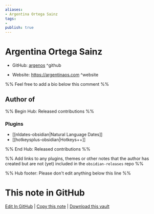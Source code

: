 ```yaml
---
aliases:
- Argentina Ortega Sainz
tags:
- 
publish: true
---
```


# Argentina Ortega Sainz

- GitHub: [argenos](https://github.com/argenos/) ^github
<!-- - Discord: `@` ^discord-->
- Website: <https://argentinaos.com> ^website
<!-- - [[Publish sites|Publish site]]: <https://> ^publish-->

%% Feel free to add a bio below this comment %%


## Author of

%% Begin Hub: Released contributions %%
### Plugins
- [[nldates-obsidian|Natural Language Dates]]
- [[hotkeysplus-obsidian|Hotkeys++]]

%% End Hub: Released contributions %%

%% Add links to any plugins, themes or other notes that the author has created but are not (yet) included in the `obsidian-releases` repo %%

<!--
### Unlisted plugins
-->

<!--
### Others
-->

<!--
## Sponsor this author
-->

<!-- - [[GitHub sponsors]]: [Sponsor @argenos on GitHub Sponsors](https://github.com/sponsors/argenos) ^github-sponsor-->
<!-- - [[Buy me a coffee]]: <https://> ^buy-me-a-coffee-->
<!-- - [[PayPal]]: <https://> ^paypal-->
<!-- - [[Patreon]]: <https://> ^patreon-->

<!--
## Follow this author
-->

<!-- - [[YouTube Channels|On YouTube]]: <https://> ^youtube-->
<!-- - Twitter: <https://> ^twitter-->
<!-- - ... -->

%% Hub footer: Please don't edit anything below this line %%

# This note in GitHub

<span class="git-footer">[Edit In GitHub](https://github.dev/obsidian-community/obsidian-hub/blob/main/01%20-%20Community/People/argenos.md "git-hub-edit-note") | [Copy this note](https://raw.githubusercontent.com/obsidian-community/obsidian-hub/main/01%20-%20Community/People/argenos.md "git-hub-copy-note") | [Download this vault](https://github.com/obsidian-community/obsidian-hub/archive/refs/heads/main.zip "git-hub-download-vault") </span>
